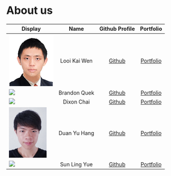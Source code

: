 # About us

Display | Name | Github Profile | Portfolio 
--------|:----:|:--------------:|:---------:
![alt text](team/photos/kaiwen98.png) | Looi Kai Wen | [Github](https://github.com/kaiwen98) | [Portfolio](team/kaiwen98.md)
![](https://via.placeholder.com/100.png?text=Photo) | Brandon Quek | [Github](https://github.com/bqxy) | [Portfolio](team/bqxy.md)
![](https://via.placeholder.com/100.png?text=Photo) | Dixon Chai | [Github](https://github.com/dixoncwc) | [Portfolio](team/dixoncwc.md)
<img src="team/photos/artemis-hunt.png" width="100"/> | Duan Yu Hang | [Github](https://github.com/Artemis-Hunt) | [Portfolio](team/artemis-hunt.md)
![](https://via.placeholder.com/100.png?text=Photo) | Sun Ling Yue | [Github](https://github.com/Feudalord) | [Portfolio](team/sly.md)
